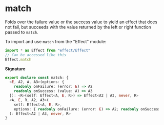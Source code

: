 # match

Folds over the failure value or the success value to yield an effect that
does not fail, but succeeds with the value returned by the left or right
function passed to `match`.

To import and use `match` from the "Effect" module:

```ts
import * as Effect from "effect/Effect"
// Can be accessed like this
Effect.match
```

**Signature**

```ts
export declare const match: {
  <E, A2, A, A3>(options: {
    readonly onFailure: (error: E) => A2
    readonly onSuccess: (value: A) => A3
  }): <R>(self: Effect<A, E, R>) => Effect<A2 | A3, never, R>
  <A, E, R, A2, A3>(
    self: Effect<A, E, R>,
    options: { readonly onFailure: (error: E) => A2; readonly onSuccess: (value: A) => A3 }
  ): Effect<A2 | A3, never, R>
}
```
